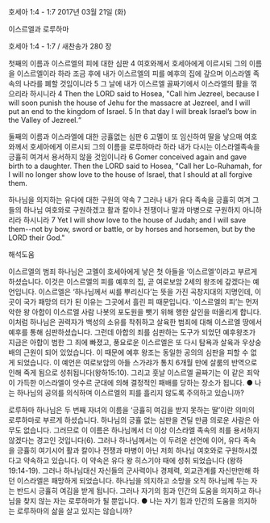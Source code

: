 호세아 1:4 - 1:7 
2017년 03월 21일 (화)

이스르엘과 로루하마



호세아 1:4 - 1:7 / 새찬송가 280 장


첫째의 이름과 이스르엘의 피에 대한 심판
4 여호와께서 호세아에게 이르시되 그의 이름을 이스르엘이라 하라 조금 후에 내가 이스르엘의 피를 예후의 집에 갚으며 이스라엘 족속의 나라를 폐할 것임이니라 5 그 날에 내가 이스르엘 골짜기에서 이스라엘의 활을 꺾으리라 하시니라
4 Then the LORD said to Hosea, "Call him Jezreel, because I will soon punish the house of Jehu for the massacre at Jezreel, and I will put an end to the kingdom of Israel. 5 In that day I will break Israel’s bow in the Valley of Jezreel.“

둘째의 이름과 이스라엘에 대한 긍휼없는 심판
6 고멜이 또 임신하여 딸을 낳으매 여호와께서 호세아에게 이르시되 그의 이름을 로루하마라 하라 내가 다시는 이스라엘족속을 긍휼히 여겨서 용서하지 않을 것임이니라
6 Gomer conceived again and gave birth to a daughter. Then the LORD said to Hosea, "Call her Lo-Ruhamah, for I will no longer show love to the house of Israel, that I should at all forgive them.

하나님을 의지하는 유다에 대한 구원의 약속
7 그러나 내가 유다 족속을 긍휼히 여겨 그들의 하나님 여호와로 구원하겠고 활과 칼이나 전쟁이나 말과 마병으로 구원하지 아니하리라 하시니라
7 Yet I will show love to the house of Judah; and I will save them--not by bow, sword or battle, or by horses and horsemen, but by the LORD their God."

해석도움




이스르엘의 범죄
하나님은 고멜이 호세아에게 낳은 첫 아들을 ‘이스르엘’이라고 부르게 하셨습니다. 이것은 이스르엘의 피를 예후의 집, 곧 여로보암 2세의 왕조에 갚겠다는 예언입니다. 이스르엘은 ‘하나님께서 씨를 뿌리신다’는 뜻을 가진 곡창지대의 지명인데, 이곳이 국가 패망의 터가 된 이유는 그곳에서 흘린 피 때문입니다. ‘이스르엘의 피’는 먼저 악한 왕 아합이 이스르엘 사람 나봇의 포도원을 뺏기 위해 행한 살인을 떠올리게 합니다. 이처럼 하나님은 권력자가 백성의 소유를 착취하고 살육한 범죄에 대해 이스르엘 땅에서 예후를 통해 심판하셨습니다. 그런데 아합의 죄를 심판하는 도구가 되었던 예후왕조가 지금은 아합이 범한 그 죄에 빠졌고, 풍요로운 이스르엘은 또 다시 탐욕과 살육과 우상숭배의 근원이 되어 있었습니다. 이 때문에 예후 왕조는 동일한 공의의 심판을 피할 수 없게 되었습니다. 이 예언은 여로보암의 아들 스가랴가 통치 6개월 만에 살룸의 반역으로 인해 죽게 됨으로 성취됩니다(왕하15:10). 그리고 훗날 이스르엘 골짜기는 이 같은 죄악이 가득한 이스라엘이 앗수르 군대에 의해 결정적인 패배를 당하는 장소가 됩니다.
● 나는 하나님의 공의를 의식하며 이스르엘의 피를 흘리지 않도록 주의하고 있습니까?

로루하마
하나님은 두 번째 자녀의 이름을 ‘긍휼히 여김을 받지 못하는 딸’이란 의미의 로루하마로 부르게 하셨습니다. 하나님의 긍휼 없는 심판을 견딜 만큼 의로운 사람은 아무도 없습니다. 그러므로 이 이름은 하나님께서 더 이상 이스라엘 족속의 죄를 용서하지 않겠다는 경고인 것입니다(6). 그러나 하나님께서는 이 두려운 선언에 이어, 유다 족속을 긍휼히 여기시어 활과 칼이나 전쟁과 마병이 아닌 저희 하나님 여호와로 구원하시겠다고 약속하고 있습니다. 이 약속은 유다 왕 히스기야 때에 성취 되었습니다 (왕하19:14-19). 그러나 하나님대신 자신들의 군사력이나 경제력, 외교관계를 자신만만해 하던 이스라엘은 패망하게 되었습니다. 하나님을 의지하고 소망을 오직 하나님께 두는 자는 반드시 긍휼히 여김을 받게 됩니다. 그러나 자기의 힘과 인간의 도움을 의지하고 하나님을 찾지 않는 자는 로루하마가 될 뿐입니다.
● 나는 자기 힘과 인간의 도움을 의지하는 로루하마의 삶을 살고 있지는 않습니까?